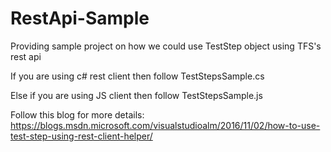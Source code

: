 # RestApi-Sample
Providing sample project on how we could use TestStep object using TFS's rest api

If you are using c# rest client then follow TestStepsSample.cs

Else if you are using JS client then follow TestStepsSample.js

Follow this blog for more details: https://blogs.msdn.microsoft.com/visualstudioalm/2016/11/02/how-to-use-test-step-using-rest-client-helper/